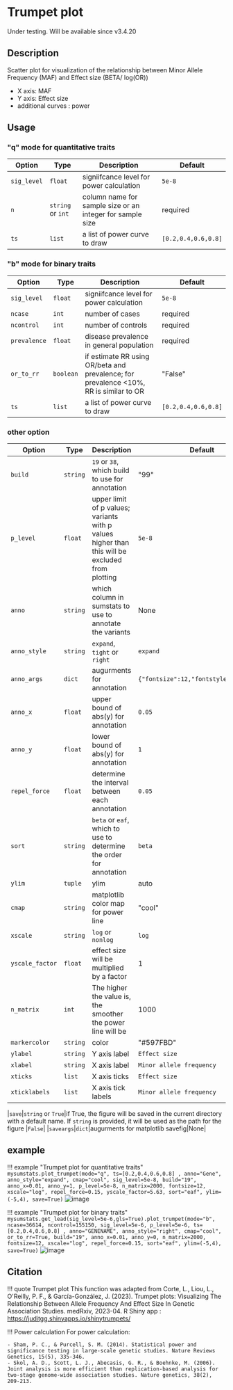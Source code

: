 # Trumpet plot

Under testing. Will be available since v3.4.20

## Description

Scatter plot for visualization of the relationship between Minor Allele Frequency (MAF) and Effect size (BETA/ log(OR))

- X axis: MAF
- Y axis: Effect size
- additional curves : power

## Usage

### "q" mode for quantitative traits

|Option|Type|Description|Default|
|-|-|-|-|
|`sig_level`|`float`|signiifcance level for power calculation| `5e-8`| 
|`n`|`string` or `int`|column name for sample size or an integer for sample size| required |
|`ts`|`list`|a list of power curve to draw| `[0.2,0.4,0.6,0.8]`|

### "b" mode for binary traits

|Option|Type|Description|Default|
|-|-|-|-|
|`sig_level`|`float`|signiifcance level for power calculation| `5e-8`| 
|`ncase`|`int`|number of cases|required|
|`ncontrol`|`int`|number of controls|required|
|`prevalence`|`float`|disease prevalence in general population|required|
|`or_to_rr`|`boolean`|if estimate RR using OR/beta and prevalence; for prevalence <10%, RR is similar to OR|"False"|
|`ts`|`list`|a list of power curve to draw| `[0.2,0.4,0.6,0.8]`|

### other option

|Option|Type|Description|Default|
|-|-|-|-|
|`build`|`string`|`19` or `38`, which build to use for annotation|"99"|
|`p_level`|`float`|upper limit of p values; variants with p values higher than this will be excluded from plotting|`5e-8`|
|`anno`|`string`|which column in sumstats to use to annotate the variants|None|
|`anno_style`|`string`|`expand`, `tight` or `right`|`expand`|
|`anno_args`|`dict`|augurments for annotation |`{"fontsize":12,"fontstyle":"italic"}`|
|`anno_x`|`float`|upper bound of abs(y) for annotation|`0.05`|
|`anno_y`|`float`|lower bound of abs(y) for annotation|`1`|
|`repel_force`|`float`|determine the interval between each annotation|`0.05`|
|`sort`|`string`|`beta` or `eaf`, which to use to determine the order for annotation|`beta`|
|`ylim`|`tuple`|ylim|auto|
|`cmap`|`string`|matplotlib color map for power line|"cool"|
|`xscale`|`string`| `log` or `nonlog`|`log`|
|`yscale_factor`|`float`|effect size will be multiplied by a factor|1|
|`n_matrix`|`int`| The higher the value is, the smoother the power line will be|1000|
|`markercolor`|`string`|color|"#597FBD"|
|`ylabel`|`string`|Y axis label|`Effect size`|
|`xlabel`|`string`|X axis label|`Minor allele frequency`|
|`xticks`|`list`|X axis ticks|`Effect size`|[0.001,0.01,0.05,0.1,0.2,0.5]|
|`xticklabels`|`list`|X axis tick labels|`Minor allele frequency`|[0.001,0.01,0.05,0.1,0.2,0.5]|

|`save`|`string` or `True`|if True, the figure will be saved in the current directory with a default name. If `string` is provided, it will be used as the path for the figure |`False`|
|`saveargs`|`dict`|augurments for matplotlib savefig|None|

## example

!!! example "Trumpet plot for quantitative traits"
    ```
    mysumstats.plot_trumpet(mode="q",
                                ts=[0.2,0.4,0.6,0.8] ,
                                anno="Gene",
                                anno_style="expand",
                                cmap="cool",
                                sig_level=5e-8,
                                build="19",
                                anno_x=0.01,
                                anno_y=1,
                                p_level=5e-8,
                                n_matrix=2000,
                                fontsize=12,
                                xscale="log",
                                repel_force=0.15,
                                yscale_factor=5.63,
                                sort="eaf",
                                ylim=(-5,4),
                                save=True)
    ```
    ![image](https://github.com/Cloufield/gwaslab/assets/40289485/0b000467-4318-4045-b103-36b59aa3cd3d)


!!! example "Trumpet plot for binary traits"
    ```
    mysumstats.get_lead(sig_level=5e-6,gls=True).plot_trumpet(mode="b",
                                ncase=36614,
                                ncontrol=155150,
                                sig_level=5e-6,
                                p_level=5e-6,
                                ts=[0.2,0.4,0.6,0.8] ,
                                anno="GENENAME",
                                anno_style="right",
                                cmap="cool",
                                or_to_rr=True,
                                build="19",
                                anno_x=0.01,
                                anno_y=0,
                                n_matrix=2000,
                                fontsize=12,
                                xscale="log",
                                repel_force=0.15,
                                sort="eaf",
                                ylim=(-5,4),
                                save=True)
    ```
    ![image](https://github.com/Cloufield/gwaslab/assets/40289485/308f9e5b-386c-4f48-8ca4-dabe557ab472)

## Citation

!!! quote Trumpet plot
    This function was adapted from Corte, L., Liou, L., O'Reilly, P. F., & García-González, J. (2023). Trumpet plots: Visualizing The Relationship Between Allele Frequency And Effect Size In Genetic Association Studies. medRxiv, 2023-04. 
    R Shiny app : https://juditgg.shinyapps.io/shinytrumpets/

!!! Power calculation
    For power calculation: 

    - Sham, P. C., & Purcell, S. M. (2014). Statistical power and significance testing in large-scale genetic studies. Nature Reviews Genetics, 15(5), 335-346.
    - Skol, A. D., Scott, L. J., Abecasis, G. R., & Boehnke, M. (2006). Joint analysis is more efficient than replication-based analysis for two-stage genome-wide association studies. Nature genetics, 38(2), 209-213.
